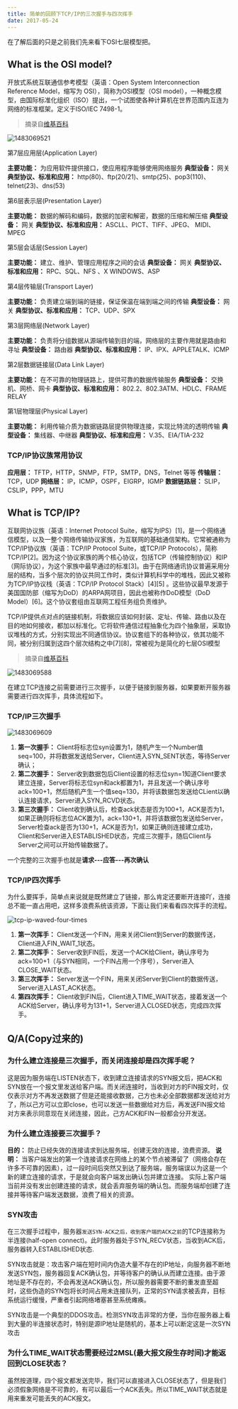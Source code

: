 ```yaml
---
title: 简单的回顾下TCP/IP的三次握手与四次挥手
date: 2017-05-24
---
```


在了解后面的只是之前我们先来看下OSI七层模型把。

## What is the OSI model?

开放式系统互联通信参考模型（英语：Open System Interconnection Reference Model，缩写为 OSI），简称为OSI模型（OSI model），一种概念模型，由国际标准化组织（ISO）提出，一个试图使各种计算机在世界范围内互连为网络的标准框架。定义于ISO/IEC 7498-1。

> 摘录自[维基百科](https://zh.wikipedia.org/wiki/OSI%E6%A8%A1%E5%9E%8B)

![1483069521](/images/2016/12/1483069521.png)

第7层应用层(Application Layer)

**主要功能：** 为应用软件提供接口，使应用程序能够使用网络服务
**典型设备：** 网关
**典型协议、标准和应用：** http(80)、ftp(20/21)、smtp(25)、pop3(110)、telnet(23)、dns(53)

第6层表示层(Presentation Layer)

**主要功能：** 数据的解码和编码，数据的加密和解密，数据的压缩和解压缩
**典型设备：** 网关
**典型协议、标准和应用：** ASCLL、PICT、TIFF、JPEG、 MIDI、MPEG

第5层会话层(Session Layer)

**主要功能：** 建立、维护、管理应用程序之间的会话
**典型设备：** 网关
**典型协议、标准和应用：** RPC、SQL、NFS 、X WINDOWS、ASP

第4层传输层(Transport Layer)

**主要功能：** 负责建立端到端的链接，保证保温在端到端之间的传输
**典型设备：** 网关
**典型协议、标准和应用：** TCP、UDP、SPX

第3层网络层(Network Layer)

**主要功能：** 负责将分组数据从源端传输到目的端，网络层的主要作用就是路由和寻址
**典型设备：** 路由器
**典型协议、标准和应用：** IP、IPX、APPLETALK、ICMP

第2层数据链接层(Data Link Layer)

**主要功能：** 在不可靠的物理链路上，提供可靠的数据传输服务
**典型设备：** 交换机、网桥、网卡
**典型协议、标准和应用：** 802.2、802.3ATM、HDLC、FRAME RELAY

第1层物理层(Physical Layer)

**主要功能：** 利用传输介质为数据链路层提供物理连接，实现比特流的透明传输
**典型设备：** 集线器、中继器
**典型协议、标准和应用：** V.35、EIA/TIA-232

### TCP/IP协议族常用协议

**应用层：** TFTP，HTTP，SNMP，FTP，SMTP，DNS，Telnet 等等
**传输层：** TCP，UDP
**网络层：** IP，ICMP，OSPF，EIGRP，IGMP
**数据链路层：** SLIP，CSLIP，PPP，MTU

## What is TCP/IP?

互联网协议族（英语：Internet Protocol Suite，缩写为IPS）[1]，是一个网络通信模型，以及一整个网络传输协议家族，为互联网的基础通信架构。它常被通称为TCP/IP协议族（英语：TCP/IP Protocol Suite，或TCP/IP Protocols），简称TCP/IP[2]。因为这个协议家族的两个核心协议，包括TCP（传输控制协议）和IP（网际协议），为这个家族中最早通过的标准[3]。由于在网络通讯协议普遍采用分层的结构，当多个层次的协议共同工作时，类似计算机科学中的堆栈，因此又被称为TCP/IP协议栈（英语：TCP/IP Protocol Stack）[4][5] 。这些协议最早发源于美国国防部（缩写为DoD）的ARPA网项目，因此也被称作DoD模型（DoD Model）[6]。这个协议套组由互联网工程任务组负责维护。

TCP/IP提供点对点的链接机制，将数据应该如何封装、定址、传输、路由以及在目的地如何接收，都加以标准化。它将软件通信过程抽象化为四个抽象层，采取协议堆栈的方式，分别实现出不同通信协议。协议套组下的各种协议，依其功能不同，被分别归属到这四个层次结构之中[7][8]，常被视为是简化的七层OSI模型

> 摘录自[维基百科](https://zh.wikipedia.org/wiki/TCP/IP%E5%8D%8F%E8%AE%AE%E6%97%8F)

![1483069588](/images/2016/12/1483069588.png)

在建立TCP连接之前需要进行三次握手，以便于链接到服务器，如果要断开服务器需要进行四次挥手，具体流程如下。

### TCP/IP三次握手

![1483069609](/images/2016/12/1483069609.png)

1. **第一次握手：** Client将标志位syn设置为1，随机产生一个Number值seq=100，并将数据发送给Server，Client进入SYN_SENT状态，等待Server确认；
2. **第二次握手：** Server收到数据包后Client设置的标志位syn=1知道Client要求建立连接，Server将标志位syn和ack都置为1，并且发送一个确认序号ack=100+1，然后随机产生一个值seq=130，并将该数据包发送给CLient以确认连接请求，Server进入SYN_RCVD状态。
3. **第三次握手：** Client收到确认后，检查ack状态是否为100+1，ACK是否为1，如果正确则将标志位ACK置为1，ack=130+1，并将该数据包发送给Server，Server检查ack是否为130+1，ACK是否为1，如果正确则连接建立成功，Client和Server进入ESTABLISHED状态，完成三次握手，随后Client与Server之间可以开始传输数据了。

一个完整的三次握手也就是**请求---应答---再次确认**

### TCP/IP四次挥手

为什么要挥手，简单点来说就是既然建立了链接，那么肯定还要断开连接吖，连接总不能一直占用吧，这样多浪费系统该资源，下面让我们来看看四次挥手的流程。

![tcp-ip-waved-four-times](https://static.ansheng.me/tcp-ip-waved-four-times.png)

1. **第一次挥手：** Client发送一个FIN，用来关闭Client到Server的数据传送，Client进入FIN_WAIT_1状态。
2. **第二次挥手：** Server收到FIN后，发送一个ACK给Client，确认序号为ack=100+1（与SYN相同，一个FIN占用一个序号），Server进入CLOSE_WAIT状态。
3. **第三次挥手：** Server发送一个FIN，用来关闭Server到Client的数据传送，Server进入LAST_ACK状态。
4. **第四次挥手：** Client收到FIN后，Client进入TIME_WAIT状态，接着发送一个ACK给Server，确认序号为131+1，Server进入CLOSED状态，完成四次挥手。

## Q/A(Copy过来的)

### 为什么建立连接是三次握手，而关闭连接却是四次挥手呢？

这是因为服务端在LISTEN状态下，收到建立连接请求的SYN报文后，把ACK和SYN放在一个报文里发送给客户端。而关闭连接时，当收到对方的FIN报文时，仅仅表示对方不再发送数据了但是还能接收数据，己方也未必全部数据都发送给对方了，所以己方可以立即close，也可以发送一些数据给对方后，再发送FIN报文给对方来表示同意现在关闭连接，因此，己方ACK和FIN一般都会分开发送。

### 为什么建立连接要三次握手？

**目的：** 防止已经失效的连接请求到达服务端，创建无效的连接，浪费资源。
**说明：** 当客户端发出的第一个连接请求在网络上的某个节点被滞留了（网络会存在许多不可靠的因素），过一段时间后突然又到达了服务端，服务端误以为这是一个新的建立连接的请求，于是就会向客户端发出确认包并建立连接。
实际上客户端当前并没有发出创建连接的请求，就会丢弃服务端的确认包。而服务端却创建了连接并等待客户端发送数据，浪费了相关的资源。

### SYN攻击

在三次握手过程中，服务器`发送SYN-ACK之后，收到客户端的ACK之前`的TCP连接称为半连接(half-open connect)。此时服务器处于SYN_RECV状态，当收到ACK后，服务器转入ESTABLISHED状态.

SYN攻击就是：攻击客户端在短时间内伪造大量不存在的IP地址，向服务器不断地发送SYN包，服务器回复ACK确认包，并等待客户的确认从而建立连接。由于源地址是不存在的，不会再发送ACK确认包，所以服务器需要不断的重发直至超时，这些伪造的SYN包将长时间占用未连接队列，正常的SYN请求被丢弃，目标系统运行缓慢，严重者引起网络堵塞甚至系统瘫痪。

SYN攻击是一个典型的DDOS攻击。检测SYN攻击非常的方便，当你在服务器上看到大量的半连接状态时，特别是源IP地址是随机的，基本上可以断定这是一次SYN攻击

### 为什么TIME_WAIT状态需要经过2MSL(最大报文段生存时间)才能返回到CLOSE状态？

虽然按道理，四个报文都发送完毕，我们可以直接进入CLOSE状态了，但是我们必须假象网络是不可靠的，有可以最后一个ACK丢失。所以TIME_WAIT状态就是用来重发可能丢失的ACK报文。